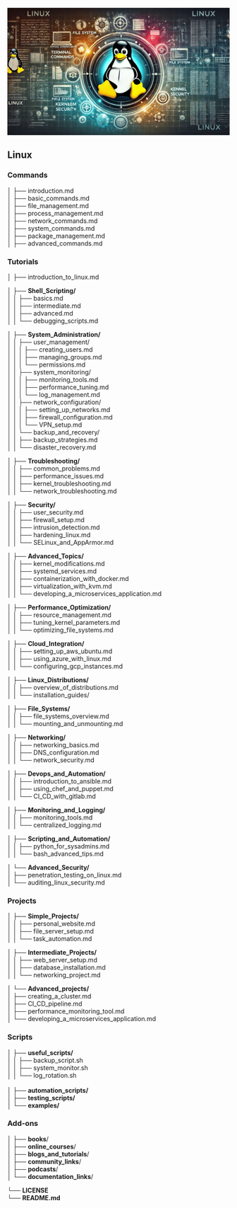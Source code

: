 ﻿![Linux Turtorial](/Images/Profile.png)


## **Linux**

### Commands

│   ├── introduction.md<br>
│   ├── basic_commands.md<br>
│   ├── file_management.md<br>
│   ├── process_management.md<br>
│   ├── network_commands.md<br>
│   ├── system_commands.md<br>
│   ├── package_management.md<br>
│   ├── advanced_commands.md<br>


### Tutorials

│   ├── introduction_to_linux.md<br>

│   ├── **Shell_Scripting/**<br>
│   │   ├── basics.md<br>
│   │   ├── intermediate.md<br>
│   │   ├── advanced.md<br>
│   │   └── debugging_scripts.md<br>

│   ├── **System_Administration/**<br>
│   │   ├── user_management/<br>
│   │   │   ├── creating_users.md<br>
│   │   │   ├── managing_groups.md<br>
│   │   │   └── permissions.md<br>
│   │   ├── system_monitoring/<br>
│   │   │   ├── monitoring_tools.md<br>
│   │   │   ├── performance_tuning.md<br>
│   │   │   └── log_management.md<br>
│   │   ├── network_configuration/<br>
│   │   │   ├── setting_up_networks.md<br>
│   │   │   ├── firewall_configuration.md<br>
│   │   │   └── VPN_setup.md<br>
│   │   └── backup_and_recovery/<br>
│   │       ├── backup_strategies.md<br>
│   │       └── disaster_recovery.md<br>

│   ├── **Troubleshooting/**<br>
│   │   ├── common_problems.md<br>
│   │   ├── performance_issues.md<br>
│   │   ├── kernel_troubleshooting.md<br>
│   │   └── network_troubleshooting.md<br>

│   ├── **Security/**<br>
│   │   ├── user_security.md<br>
│   │   ├── firewall_setup.md<br>
│   │   ├── intrusion_detection.md<br>
│   │   ├── hardening_linux.md<br>
│   │   └── SELinux_and_AppArmor.md<br>

│   ├── **Advanced_Topics/**<br>
│   │   ├── kernel_modifications.md<br>
│   │   ├── systemd_services.md<br>
│   │   ├── containerization_with_docker.md<br>
│   │   ├── virtualization_with_kvm.md<br>
│   │   └── developing_a_microservices_application.md<br>

│   ├── **Performance_Optimization/**<br>
│   │   ├── resource_management.md<br>
│   │   ├── tuning_kernel_parameters.md<br>
│   │   └── optimizing_file_systems.md<br>

│   ├── **Cloud_Integration/**<br>
│   │   ├── setting_up_aws_ubuntu.md<br>
│   │   ├── using_azure_with_linux.md<br>
│   │   └── configuring_gcp_instances.md<br>

│   ├── **Linux_Distributions/**<br>
│   │   ├── overview_of_distributions.md<br>
│   │   └── installation_guides/<br>

│   ├── **File_Systems/**<br>
│   │   ├── file_systems_overview.md<br>
│   │   └── mounting_and_unmounting.md<br>

│   ├── **Networking/**<br>
│   │   ├── networking_basics.md<br>
│   │   ├── DNS_configuration.md<br>
│   │   └── network_security.md<br>

│   ├── **Devops_and_Automation/**<br>
│   │   ├── introduction_to_ansible.md<br>
│   │   ├── using_chef_and_puppet.md<br>
│   │   └── CI_CD_with_gitlab.md<br>

│   ├── **Monitoring_and_Logging/**<br>
│   │   ├── monitoring_tools.md<br>
│   │   └── centralized_logging.md<br>

│   ├── **Scripting_and_Automation/**<br>
│   │   ├── python_for_sysadmins.md<br>
│   │   └── bash_advanced_tips.md<br>

│   └── **Advanced_Security/**<br>
│       ├── penetration_testing_on_linux.md<br>
│       └── auditing_linux_security.md<br>

### Projects

│   ├── **Simple_Projects/**<br>
│   │   ├── personal_website.md<br>
│   │   ├── file_server_setup.md<br>
│   │   └── task_automation.md<br>

│   ├── **Intermediate_Projects/**<br>
│   │   ├── web_server_setup.md<br>
│   │   ├── database_installation.md<br>
│   │   └── networking_project.md<br>

│   └── **Advanced_projects/**<br>
│       ├── creating_a_cluster.md<br>
│       ├── CI_CD_pipeline.md<br>
│       ├── performance_monitoring_tool.md<br>
│       └── developing_a_microservices_application.md<br>

### Scripts

│   ├── **useful_scripts/**<br>
│   │   ├── backup_script.sh<br>
│   │   ├── system_monitor.sh<br>
│   │   └── log_rotation.sh<br><br>
│   ├── **automation_scripts/**<br>
│   ├── **testing_scripts/**<br>
│   └── **examples/**<br>

### Add-ons

│   ├── **books**/<br>
│   ├── **online_courses**/<br>
│   ├── **blogs_and_tutorials**/<br>
│   ├── **community_links**/<br>
│   ├── **podcasts**/<br>
│   └── **documentation_links**/<br>

└── **LICENSE**<br>
└── **README.md**

